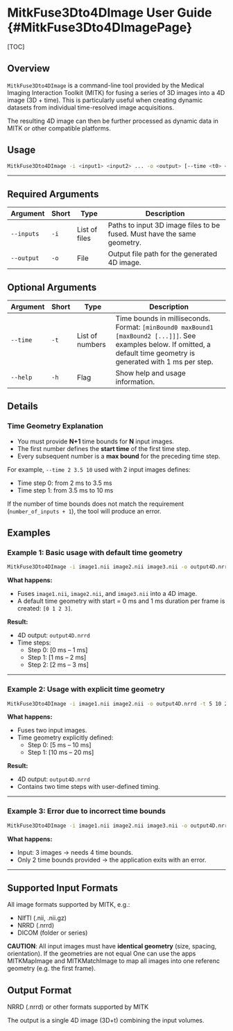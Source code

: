 # MitkFuse3Dto4DImage User Guide {#MitkFuse3Dto4DImagePage}

[TOC]

## Overview

`MitkFuse3Dto4DImage` is a command-line tool provided by the Medical Imaging Interaction Toolkit (MITK) for fusing a series of 3D images into a 4D image (3D + time). This is particularly useful when creating dynamic datasets from individual time-resolved image acquisitions.

The resulting 4D image can then be further processed as dynamic data in MITK or other compatible platforms.


## Usage

```bash
MitkFuse3Dto4DImage -i <input1> <input2> ... -o <output> [--time <t0> <t1> <t2> ...]
```

---

## Required Arguments

| Argument | Short | Type | Description |
|----------|-------|------|-------------|
| `--inputs` | `-i` | List of files | Paths to input 3D image files to be fused. Must have the same geometry. |
| `--output` | `-o` | File | Output file path for the generated 4D image. |


## Optional Arguments

| Argument | Short | Type | Description |
|----------|-------|------|-------------|
| `--time` | `-t` | List of numbers | Time bounds in milliseconds. Format: `[minBound0 maxBound1 [maxBound2 [...]]]`. See examples below. If omitted, a default time geometry is generated with 1 ms per step. |
| `--help` | `-h` | Flag | Show help and usage information. |


## Details

### Time Geometry Explanation

- You must provide **N+1** time bounds for **N** input images.
- The first number defines the **start time** of the first time step.
- Every subsequent number is a **max bound** for the preceding time step.

For example, `--time 2 3.5 10` used with 2 input images defines:
- Time step 0: from 2 ms to 3.5 ms
- Time step 1: from 3.5 ms to 10 ms

If the number of time bounds does not match the requirement (`number_of_inputs + 1`), the tool will produce an error.

## Examples

### Example 1: Basic usage with default time geometry

```bash
MitkFuse3Dto4DImage -i image1.nii image2.nii image3.nii -o output4D.nrrd
```

**What happens:**  
- Fuses `image1.nii`, `image2.nii`, and `image3.nii` into a 4D image.  
- A default time geometry with start = 0 ms and 1 ms duration per frame is created: `[0 1 2 3]`.

**Result:**  
- 4D output: `output4D.nrrd`  
- Time steps:  
  - Step 0: [0 ms – 1 ms]  
  - Step 1: [1 ms – 2 ms]  
  - Step 2: [2 ms – 3 ms]

---

### Example 2: Usage with explicit time geometry

```bash
MitkFuse3Dto4DImage -i image1.nii image2.nii -o output4D.nrrd -t 5 10 20
```

**What happens:**  
- Fuses two input images.  
- Time geometry explicitly defined:  
  - Step 0: [5 ms – 10 ms]  
  - Step 1: [10 ms – 20 ms]

**Result:**  
- 4D output: `output4D.nrrd`  
- Contains two time steps with user-defined timing.

---

### Example 3: Error due to incorrect time bounds

```bash
MitkFuse3Dto4DImage -i image1.nii image2.nii image3.nii -o output4D.nrrd -t 0 1
```

**What happens:**  
- Input: 3 images → needs 4 time bounds.  
- Only 2 time bounds provided → the application exits with an error.

---

## Supported Input Formats

All image formats supported by MITK, e.g.:
- NIfTI (.nii, .nii.gz)
- NRRD (.nrrd)
- DICOM (folder or series)

**CAUTION**: All input images must have **identical geometry** (size, spacing, orientation).
If the geometries are not equal One can use the apps MITKMapImage and MITKMatchImage to map all images into one referenc geometry (e.g. the first frame).


## Output Format

NRRD (.nrrd) or other formats supported by MITK

The output is a single 4D image (3D+t) combining the input volumes.